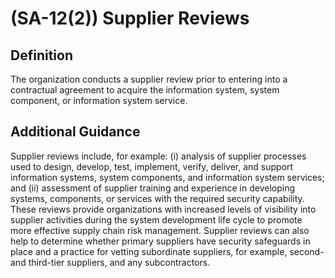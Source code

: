
# (SA-12(2)) Supplier Reviews

## Definition

The organization conducts a supplier review prior to entering into a contractual agreement to acquire the information system, system component, or information system service.

## Additional Guidance

Supplier reviews include, for example: (i) analysis of supplier processes used to design, develop, test, implement, verify, deliver, and support information systems, system components, and information system services; and (ii) assessment of supplier training and experience in developing systems, components, or services with the required security capability. These reviews provide organizations with increased levels of visibility into supplier activities during the system development life cycle to promote more effective supply chain risk management. Supplier reviews can also help to determine whether primary suppliers have security safeguards in place and a practice for vetting subordinate suppliers, for example, second- and third-tier suppliers, and any subcontractors.
